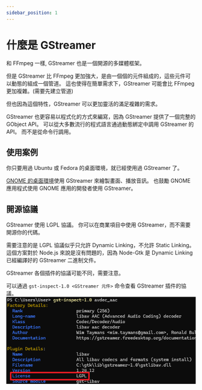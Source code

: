 ```yaml
---
sidebar_position: 1
---
```


# 什麼是 GStreamer

和 FFmpeg 一樣, GStreamer 也是一個開源的多媒體框架。

但是 GStreamer 比 FFmpeg 更加強大，是由一個個的元件組成的，這些元件可以動態的組成一個管道。
這也使得在簡單需求下，GStreamer 可能會比 FFmpeg 更加複雜。(需要先建立管道)

但也因為這個特性，GStreamer 可以更加靈活的滿足複雜的需求。

GStreamer 也更容易以程式化的方式來編寫，因為 GStreamer 提供了一個完整的 GObject API。
可以從大多數流行的程式語言通過動態綁定中調用 GStreamer 的 API。
而不是從命令行調用。

## 使用案例

你只要用過 Ubuntu 或 Fedora 的桌面環境，就已經使用過 GStreamer 了。

[GNOME 的桌面環境](https://en.wikipedia.org/wiki/GNOME#Development_platform)使用 GStreamer 來繪製畫面、播放音訊。
也鼓勵 GNOME 應用程式使用 GNOME 應用的開發者使用 GStreamer。

## 開源協議

GStreamer 使用 LGPL 協議。
你可以在商業項目中使用 GStreamer，而不需要開源你的代碼。

需要注意的是 LGPL 協議似乎只允許 Dynamic Linking，不允許 Static Linking。
這個方案對於 Node.js 來說是沒有問題的，因為 Node-Gtk 是 Dynamic Linking 已經編譯好的 GStreamer 二進制文件。

GStreamer 各個插件的協議可能不同，需要注意。

可以通過 `gst-inspect-1.0 <GStreamer 元件>` 命令查看 GStreamer 插件的協議。
![](inspect-avdec_aac.png)
